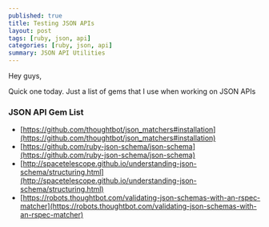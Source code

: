 ```yaml
---
published: true
title: Testing JSON APIs
layout: post
tags: [ruby, json, api]
categories: [ruby, json, api]
summary: JSON API Utilities
---
```

Hey guys,

Quick one today. Just a list of gems that I use when working on JSON APIs

### JSON API Gem List
- [https://github.com/thoughtbot/json_matchers#installation](https://github.com/thoughtbot/json_matchers#installation)
- [https://github.com/ruby-json-schema/json-schema](https://github.com/ruby-json-schema/json-schema)
- [http://spacetelescope.github.io/understanding-json-schema/structuring.html](http://spacetelescope.github.io/understanding-json-schema/structuring.html)
- [https://robots.thoughtbot.com/validating-json-schemas-with-an-rspec-matcher](https://robots.thoughtbot.com/validating-json-schemas-with-an-rspec-matcher)
